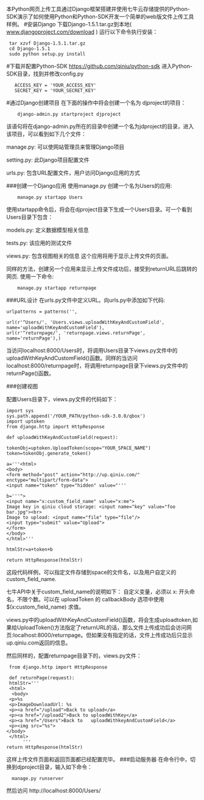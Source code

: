本Python网页上传工具通过Django框架搭建并使用七牛云存储提供的Python-SDK演示了如何使用Python和Python-SDK开发一个简单的web版文件上传工具样例。
#安装Django
下载Django-1.5.1.tar.gz到本地( www.djangoproject.com/download ) 运行以下命令执行安装：

     tar xzvf Django-1.5.1.tar.gz
     cd Django-1.5.1
     sudo python setup.py install
#下载并配置Python-SDK
https://github.com/qiniu/python-sdk
进入Python-SDK目录，找到并修改config.py
       
       ACCESS_KEY = 'YOUR_ACCESS_KEY'
       SECRET_KEY = 'YOUR_SECRET_KEY'
       
 
#通过Django创建项目
在下面的操作中将会创建一个名为 djproject的项目：
        
        django-admin.py startproject djproject
该语句将在django-admin.py所在的目录中创建一个名为jdproject的目录，进入该项目，可以看到如下几个文件： 

manage.py: 可以使网站管理员来管理Django项目

setting.py: 此Django项目配置文件

urls.py: 包含URL配置文件，用户访问Django应用的方式

###创建一个Django应用
使用manage.py 创建一个名为Users的应用:
        
        manage.py startapp Users

使用startapp命令后，将会在djproject目录下生成一个Users目录。可一个看到Users目录下包含：

models.py: 定义数据模型相关信息

tests.py: 该应用的测试文件

views.py: 包含视图相关的信息
这个应用将用于显示上传文件的页面。

同样的方法，创建另一个应用来显示上传文件成功后，接受到returnURL后跳转的网页. 使用一下命令:
      
        manage.py startapp returnpage

###URL设计
在urls.py文件中定义URL。向urls.py中添加如下代码:
            
    urlpatterns = patterns('',

    url(r'^Users/', 'Users.views.uploadWithKeyAndCustomField', name='uploadWithKeyAndCustomField'),
    url(r'^returnpage/', 'returnpage.views.returnPage', name='returnPage'),)
    
当访问localhost:8000/Users时，将调用Users目录下views.py文件中的uploadWithKeyAndCustomField()函数。同样的当访问localhost:8000/returnpage时，将调用returnpage目录下views.py文件中的returnPage()函数。

###创建视图

配置Users目录下，views.py文件的代码如下：
      
    import sys
    sys.path.append('/YOUR_PATH/python-sdk-3.0.0/qbox')
    import uptoken
    from django.http import HttpResponse

    def uploadWithKeyAndCustomField(request):
    
    tokenObj=uptoken.UploadToken(scope="YOUR_SPACE_NAME")
    token=tokenObj.generate_token()
    
    a='''<html>
    <body>
    <form method="post" action="http://up.qiniu.com/" enctype="multipart/form-data">
    <input name="token" type="hidden" value="'''
    
    b='''">
    <input name="x:custom_field_name" value="x:me">
    Image key in qiniu cloud storage: <input name="key" value="foo bar.jpg"><br>
    Image to upload: <input name="file" type="file"/>
    <input type="submit" value="Upload">
    </form>
    </body>
    </html>'''
    
    htmlStr=a+token+b
    
    return HttpResponse(htmlStr)
    
    

这段代码样例，可以指定文件存储到space的文件名，以及用户自定义的custom_field_name. 

七牛API中关于custom_field_name的说明如下：
自定义变量，必须以 x: 开头命名，不限个数。可以在 uploadToken 的 callbackBody 选项中使用 $(x:custom_field_name) 求值。

views.py中的uploadWithKeyAndCustomField()函数，将会生成uploadtoken,如果给UploadToken()方法指定了returnURL的话，那么文件上传成功后会访问网页:localhost:8000/returnpage。但如果没有指定的话，文件上传成功后只显示up.qiniu.com返回的信息。

然后同样的，配置returnpage目录下的，views.py文件：
     
     from django.http import HttpResponse

     def returnPage(request):
     htmlStr='''
     <html>
      <body>
     <p>%s
     <p>ImageDownloadUrl: %s
     <p><a href="/upload">Back to upload</a>
     <p><a href="/upload2">Back to uploadWithKey</a>
     <p><a href="/Users">Back to   uploadWithkeyAndCustomField</a>
     <p><img src="%s">
    </body>
     </html>
          '''
    return HttpResponse(htmlStr)
    
    
这样上传文件页面和返回页面都已经配置完毕。
###启动服务器
   在命令行中，切换到djproject目录，输入如下命令：
         
      manage.py runserver
      
然后访问 http://localhost:8000/Users/ 
